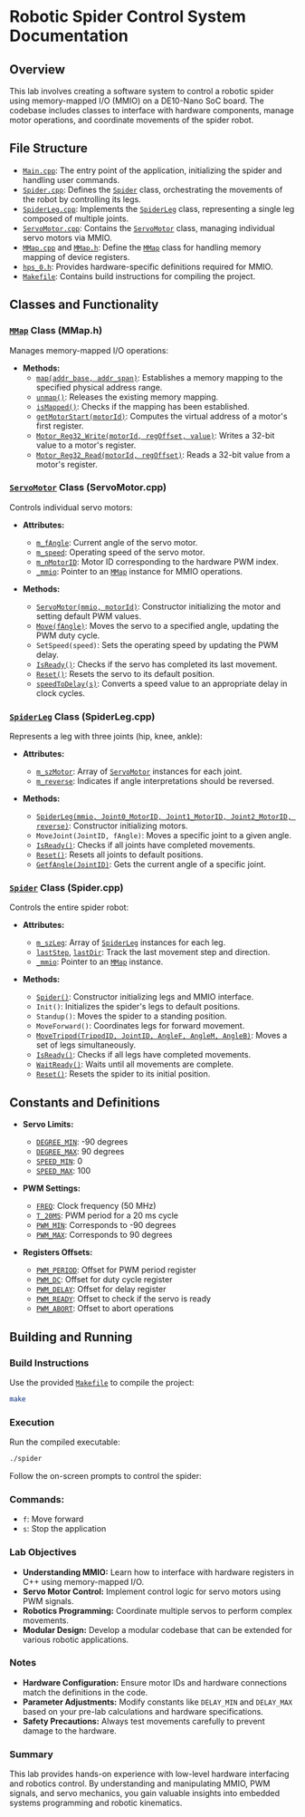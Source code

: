 # Robotic Spider Control System Documentation

## Overview

This lab involves creating a software system to control a robotic spider using memory-mapped I/O (MMIO) on a DE10-Nano SoC board. The codebase includes classes to interface with hardware components, manage motor operations, and coordinate movements of the spider robot.

## File Structure

- [`Main.cpp`](Main.cpp): The entry point of the application, initializing the spider and handling user commands.
- [`Spider.cpp`](Spider.cpp): Defines the [`Spider`](Spider) class, orchestrating the movements of the robot by controlling its legs.
- [`SpiderLeg.cpp`](SpiderLeg.cpp): Implements the [`SpiderLeg`](SpiderLeg.cpp) class, representing a single leg composed of multiple joints.
- [`ServoMotor.cpp`](ServoMotor.cpp): Contains the [`ServoMotor`](ServoMotor.cpp) class, managing individual servo motors via MMIO.
- [`MMap.cpp`](MMap.cpp) and [`MMap.h`](MMap.h): Define the [`MMap`](MMap.h) class for handling memory mapping of device registers.
- [`hps_0.h`](hps_0.h): Provides hardware-specific definitions required for MMIO.
- [`Makefile`](Makefile): Contains build instructions for compiling the project.

## Classes and Functionality

### [`MMap`](MMap.h) Class (MMap.h)

Manages memory-mapped I/O operations:

- **Methods:**
  - [`map(addr_base, addr_span)`](MMap.cpp): Establishes a memory mapping to the specified physical address range.
  - [`unmap()`](MMap.cpp): Releases the existing memory mapping.
  - [`isMapped()`](MMap.h): Checks if the mapping has been established.
  - [`getMotorStart(motorId)`](MMap.h): Computes the virtual address of a motor's first register.
  - [`Motor_Reg32_Write(motorId, regOffset, value)`](MMap.h): Writes a 32-bit value to a motor's register.
  - [`Motor_Reg32_Read(motorId, regOffset)`](MMap.h): Reads a 32-bit value from a motor's register.

### [`ServoMotor`](ServoMotor.cpp) Class (ServoMotor.cpp)

Controls individual servo motors:

- **Attributes:**
  - [`m_fAngle`](ServoMotor.cpp): Current angle of the servo motor.
  - [`m_speed`](ServoMotor.cpp): Operating speed of the servo motor.
  - [`m_nMotorID`](ServoMotor.cpp): Motor ID corresponding to the hardware PWM index.
  - [`_mmio`](ServoMotor.cpp): Pointer to an [`MMap`](MMap.h) instance for MMIO operations.

- **Methods:**
  - [`ServoMotor(mmio, motorId)`](ServoMotor.cpp): Constructor initializing the motor and setting default PWM values.
  - [`Move(fAngle)`](ServoMotor.cpp): Moves the servo to a specified angle, updating the PWM duty cycle.
  - `SetSpeed(speed)`: Sets the operating speed by updating the PWM delay.
  - [`IsReady()`](ServoMotor.cpp): Checks if the servo has completed its last movement.
  - [`Reset()`](ServoMotor.cpp): Resets the servo to its default position.
  - [`speedToDelay(s)`](ServoMotor.cpp): Converts a speed value to an appropriate delay in clock cycles.

### [`SpiderLeg`](SpiderLeg.cpp) Class (SpiderLeg.cpp)

Represents a leg with three joints (hip, knee, ankle):

- **Attributes:**
  - [`m_szMotor`](SpiderLeg.cpp): Array of [`ServoMotor`](ServoMotor.cpp) instances for each joint.
  - [`m_reverse`](SpiderLeg.cpp): Indicates if angle interpretations should be reversed.

- **Methods:**
  - [`SpiderLeg(mmio, Joint0_MotorID, Joint1_MotorID, Joint2_MotorID, reverse)`](SpiderLeg.cpp): Constructor initializing motors.
  - `MoveJoint(JointID, fAngle)`: Moves a specific joint to a given angle.
  - [`IsReady()`](ServoMotor.cpp): Checks if all joints have completed movements.
  - [`Reset()`](ServoMotor.cpp): Resets all joints to default positions.
  - [`GetfAngle(JointID)`](ServoMotor.cpp): Gets the current angle of a specific joint.

### [`Spider`](Spider) Class (Spider.cpp)

Controls the entire spider robot:

- **Attributes:**
  - [`m_szLeg`](Spider.cpp): Array of [`SpiderLeg`](SpiderLeg.cpp) instances for each leg.
  - [`lastStep`](Spider.cpp), [`lastDir`](Spider.cpp): Track the last movement step and direction.
  - [`_mmio`](ServoMotor.cpp): Pointer to an [`MMap`](MMap.h) instance.

- **Methods:**
  - [`Spider()`](Spider.cpp): Constructor initializing legs and MMIO interface.
  - `Init()`: Initializes the spider's legs to default positions.
  - `Standup()`: Moves the spider to a standing position.
  - `MoveForward()`: Coordinates legs for forward movement.
  - [`MoveTripod(TripodID, JointID, AngleF, AngleM, AngleB)`](Spider.cpp): Moves a set of legs simultaneously.
  - [`IsReady()`](ServoMotor.cpp): Checks if all legs have completed movements.
  - [`WaitReady()`](Spider.cpp): Waits until all movements are complete.
  - [`Reset()`](ServoMotor.cpp): Resets the spider to its initial position.

## Constants and Definitions

- **Servo Limits:**
  - [`DEGREE_MIN`](ServoMotor.cpp): -90 degrees
  - [`DEGREE_MAX`](ServoMotor.cpp): 90 degrees
  - [`SPEED_MIN`](ServoMotor.cpp): 0
  - [`SPEED_MAX`](ServoMotor.cpp): 100

- **PWM Settings:**
  - [`FREQ`](ServoMotor.cpp): Clock frequency (50 MHz)
  - [`T_20MS`](ServoMotor.cpp): PWM period for a 20 ms cycle
  - [`PWM_MIN`](ServoMotor.cpp): Corresponds to -90 degrees
  - [`PWM_MAX`](ServoMotor.cpp): Corresponds to 90 degrees

- **Registers Offsets:**
  - [`PWM_PERIOD`](ServoMotor.cpp): Offset for PWM period register
  - [`PWM_DC`](ServoMotor.cpp): Offset for duty cycle register
  - [`PWM_DELAY`](ServoMotor.cpp): Offset for delay register
  - [`PWM_READY`](ServoMotor.cpp): Offset to check if the servo is ready
  - [`PWM_ABORT`](ServoMotor.cpp): Offset to abort operations

## Building and Running

### Build Instructions

Use the provided [`Makefile`](Makefile) to compile the project:

```sh
make
```
### Execution

Run the compiled executable:

```sh
./spider
```

Follow the on-screen prompts to control the spider:

### Commands:
- `f`: Move forward
- `s`: Stop the application

### Lab Objectives
- **Understanding MMIO:** Learn how to interface with hardware registers in C++ using memory-mapped I/O.
- **Servo Motor Control:** Implement control logic for servo motors using PWM signals.
- **Robotics Programming:** Coordinate multiple servos to perform complex movements.
- **Modular Design:** Develop a modular codebase that can be extended for various robotic applications.

### Notes
- **Hardware Configuration:** Ensure motor IDs and hardware connections match the definitions in the code.
- **Parameter Adjustments:** Modify constants like `DELAY_MIN` and `DELAY_MAX` based on your pre-lab calculations and hardware specifications.
- **Safety Precautions:** Always test movements carefully to prevent damage to the hardware.

### Summary
This lab provides hands-on experience with low-level hardware interfacing and robotics control. By understanding and manipulating MMIO, PWM signals, and servo mechanics, you gain valuable insights into embedded systems programming and robotic kinematics.